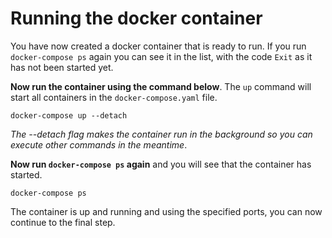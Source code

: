 # Running the docker container

You have now created a docker container that is ready to run. If you run `docker-compose ps` again you can see it in the list, with the code `Exit` as it has not been started yet.

**Now run the container using the command below**. The `up` command will start all containers in the `docker-compose.yaml` file.

```
docker-compose up --detach
```

*The --detach flag makes the container run in the background so you can execute other commands in the meantime*.

**Now run `docker-compose ps` again** and you will see that the container has started.

```
docker-compose ps
```

The container is up and running and using the specified ports, you can now continue to the final step.
